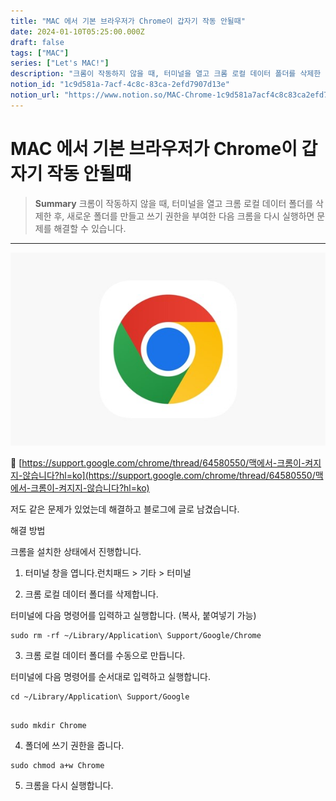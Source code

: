 ```yaml
---
title: "MAC 에서 기본 브라우저가 Chrome이 갑자기 작동 안될때"
date: 2024-01-10T05:25:00.000Z
draft: false
tags: ["MAC"]
series: ["Let's MAC!"]
description: "크롬이 작동하지 않을 때, 터미널을 열고 크롬 로컬 데이터 폴더를 삭제한 후, 새로운 폴더를 만들고 쓰기 권한을 부여한 다음 크롬을 다시 실행하면 문제를 해결할 수 있습니다."
notion_id: "1c9d581a-7acf-4c8c-83ca-2efd7907d13e"
notion_url: "https://www.notion.so/MAC-Chrome-1c9d581a7acf4c8c83ca2efd7907d13e"
---
```


# MAC 에서 기본 브라우저가 Chrome이 갑자기 작동 안될때

> **Summary**
> 크롬이 작동하지 않을 때, 터미널을 열고 크롬 로컬 데이터 폴더를 삭제한 후, 새로운 폴더를 만들고 쓰기 권한을 부여한 다음 크롬을 다시 실행하면 문제를 해결할 수 있습니다.

---

![Image](image_1ae8bb7748a7.png)

🔗 [https://support.google.com/chrome/thread/64580550/맥에서-크롬이-켜지지-않습니다?hl=ko](https://support.google.com/chrome/thread/64580550/맥에서-크롬이-켜지지-않습니다?hl=ko)

저도 같은 문제가 있었는데 해결하고 블로그에 글로 남겼습니다.

해결 방법

크롬을 설치한 상태에서 진행합니다.

1. 터미널 창을 엽니다.런치패드 > 기타 > 터미널

2. 크롬 로컬 데이터 폴더를 삭제합니다.

터미널에 다음 명령어를 입력하고 실행합니다. (복사, 붙여넣기 가능)

```plain text
sudo rm -rf ~/Library/Application\ Support/Google/Chrome

```

3. 크롬 로컬 데이터 폴더를 수동으로 만듭니다.

터미널에 다음 명령어를 순서대로 입력하고 실행합니다.

```plain text
cd ~/Library/Application\ Support/Google


```

```plain text
sudo mkdir Chrome

```

4. 폴더에 쓰기 권한을 줍니다.

```plain text
sudo chmod a+w Chrome

```

5. 크롬을 다시 실행합니다.

